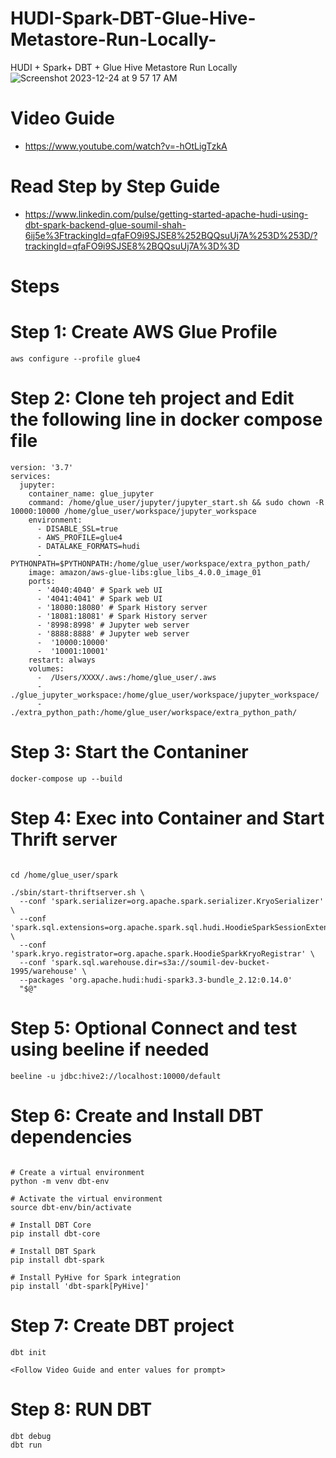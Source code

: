 # HUDI-Spark-DBT-Glue-Hive-Metastore-Run-Locally-
HUDI + Spark+ DBT + Glue Hive Metastore Run Locally 
![Screenshot 2023-12-24 at 9 57 17 AM](https://github.com/soumilshah1995/HUDI-Spark-DBT-Glue-Hive-Metastore-Run-Locally-/assets/39345855/7e727135-8f74-41a4-bf68-8b307b07a623)


# Video Guide 
* https://www.youtube.com/watch?v=-hOtLigTzkA

# Read Step by Step Guide 
* https://www.linkedin.com/pulse/getting-started-apache-hudi-using-dbt-spark-backend-glue-soumil-shah-6ij5e%3FtrackingId=qfaFO9i9SJSE8%252BQQsuUj7A%253D%253D/?trackingId=qfaFO9i9SJSE8%2BQQsuUj7A%3D%3D
  
# Steps 

# Step 1: Create AWS Glue Profile 
```agsl
aws configure --profile glue4
```

# Step 2: Clone teh project and Edit the following line in docker compose file
```agsl
version: '3.7'
services:
  jupyter:
    container_name: glue_jupyter
    command: /home/glue_user/jupyter/jupyter_start.sh && sudo chown -R 10000:10000 /home/glue_user/workspace/jupyter_workspace
    environment:
      - DISABLE_SSL=true
      - AWS_PROFILE=glue4
      - DATALAKE_FORMATS=hudi
      - PYTHONPATH=$PYTHONPATH:/home/glue_user/workspace/extra_python_path/
    image: amazon/aws-glue-libs:glue_libs_4.0.0_image_01
    ports:
      - '4040:4040' # Spark web UI
      - '4041:4041' # Spark web UI
      - '18080:18080' # Spark History server
      - '18081:18081' # Spark History server
      - '8998:8998' # Jupyter web server
      - '8888:8888' # Jupyter web server
      -  '10000:10000'
      -  '10001:10001'
    restart: always
    volumes:
      -  /Users/XXXX/.aws:/home/glue_user/.aws
      - ./glue_jupyter_workspace:/home/glue_user/workspace/jupyter_workspace/
      - ./extra_python_path:/home/glue_user/workspace/extra_python_path/
```

# Step 3: Start the Contaniner 
```agsl
docker-compose up --build 

```

# Step 4: Exec into Container and Start Thrift server

```agsl

cd /home/glue_user/spark

./sbin/start-thriftserver.sh \
  --conf 'spark.serializer=org.apache.spark.serializer.KryoSerializer'   \
  --conf 'spark.sql.extensions=org.apache.spark.sql.hudi.HoodieSparkSessionExtension'  \
  --conf 'spark.kryo.registrator=org.apache.spark.HoodieSparkKryoRegistrar' \
  --conf 'spark.sql.warehouse.dir=s3a://soumil-dev-bucket-1995/warehouse' \
  --packages 'org.apache.hudi:hudi-spark3.3-bundle_2.12:0.14.0'
  "$@"

```
# Step 5: Optional Connect and test using beeline if needed 
```agsl
beeline -u jdbc:hive2://localhost:10000/default

```

# Step 6: Create and Install DBT dependencies 
```agsl

# Create a virtual environment
python -m venv dbt-env

# Activate the virtual environment
source dbt-env/bin/activate

# Install DBT Core
pip install dbt-core

# Install DBT Spark
pip install dbt-spark

# Install PyHive for Spark integration
pip install 'dbt-spark[PyHive]'

```

# Step 7: Create DBT project
```agsl
dbt init

<Follow Video Guide and enter values for prompt>
```

# Step 8: RUN DBT 
```agsl
dbt debug 
dbt run
```

